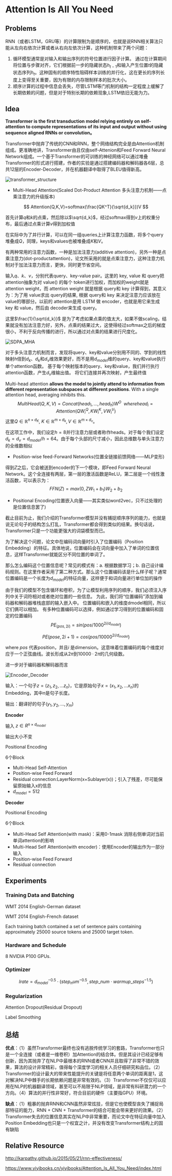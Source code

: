# Attention Is All You Need

## Problems

RNN（或者LSTM，GRU等）的计算限制为是顺序的，也就是说RNN相关算法只能从左向右依次计算或者从右向左依次计算，这种机制带来了两个问题：

1. 循环模型通常是对输入和输出序列的符号位置进行因子计算。 通过在计算期间将位置与步骤对齐，它们根据前一步的隐藏状态$h_{t-1}$和输入产生位置*t*的隐藏状态序列$h_t$。这种固有的顺序特性阻碍样本训练的并行化，这在更长的序列长度上变得至关重要，因为有限的内存限制样本的批次大小。
2. 顺序计算的过程中信息会丢失，尽管LSTM等门机制的结构一定程度上缓解了长期依赖的问题，但是对于特别长期的依赖现象,LSTM依旧无能为力。

## Idea

**Transformer is the first transduction model relying entirely on self-attention to compute representations of its input and output without using sequence aligned RNNs or convolution。**

Transformer中抛弃了传统的CNN和RNN，整个网络结构完全是由Attention机制组成。更准确地讲，Transformer由且仅由self-Attenion和Feed Forward Neural Network组成。一个基于Transformer的可训练的神经网络可以通过堆叠Transformer的形式进行搭建，作者的实验是通过搭建编码器和解码器各6层，总共12层的Encoder-Decoder，并在机器翻译中取得了BLEU值得新高。

![transformer_structure](./transformer_structure.png)

- Multi-Head Attention(Scaled Dot-Product Attention 多头注意力机制——点乘注意力的升级版本)

$$
Attention(Q,K,V)=softmax(\frac{QK^T}{\sqrt{d_k}})V
$$

首先计算$q$和$k$的点乘，然后除以$\sqrt{d_k}$，经过softmax得到$v$上的权重分布，最后通过点乘计算$v$得到加权值

在实际中为了并行计算，可以在同一组queries上计算注意力函数，将多个query堆叠成$Q$，同理，keys和values也被堆叠成$K$和$V$。

有两种常用的注意力函数，一种是加法注意力(additive attention)，另外一种是点乘注意力(dot-productattention)，论文所采用的就是点乘注意力，这种注意力机制对于加法注意力而言，更快，同时更节省空间。

输入$q$、$k$、$v$，分别代表query、key-value pair。这里的 key, value 和 query把attention抽象为对 value() 的每个 token进行加权，而加权的weight就是 attention weight，而 attention weight 就是根据 query和 key 计算得到，其意义为：为了用 value求出 query的结果, 根据 query和 key 来决定注意力应该放在value的哪部分。以前的 attention是用 LSTM 做 encoder，也就是用它来生成key 和 value，然后由 decoder来生成 query。

这里$\frac{1}{\sqrt{d_k}}$ 是为了考虑如果点乘的值太大，如果不做scaling，结果就没有加法注意力好，另外，点乘的结果过大，这使得经过softmax之后的梯度很小，不利于反向传播的进行，所以通过对点乘的结果进行尺度化。

![SDPA_MHA](./SDPA_MHA.png)

对于多头注意力机制而言，发现将query、key和value分别用不同的、学到的线性映射$h$倍到$d_k$、$d_k$和$d_v$维效果更好，而不是用$d_{model}$维的query、key和value执行单个attention函数。 基于每个映射版本的query、key和value，我们并行执行attention函数，产生$d_v$维输出值。 将它们连接并再次映射，产生最终值

Multi-head attention **allows the model to jointly attend to information from different representation subspaces at different positions**. With a single attention head, averaging inhibits this.
$$
MultiHead(Q,K,V) = Concat(head_1,...,head_h)W^O \ \ where head_i = Attention(QW_i^Q,KW_i^K,VW_i^V)
$$
这里$Q \in \mathbb{R} ^{n \times d_K}, \ K \in \mathbb{R}^{m \times d_k}, V \in \mathbb{R}^{m \times d_v}$。

在这项工作中，我们设定$h=8$并行注意力层或者称作heads。对于每个我们设定$d_k =d_v=d_{model}/h=64$。由于每个头部的尺寸减小，因此总维数与单头注意力的全维数相似

- Position-wise feed-Forward Networks(位置全链接前馈网络——MLP变形)

得到$Z$之后，它会被送到encoder的下一个模块，即Feed Forward Neural Network。这个全连接有两层，第一层的激活函数是ReLU，第二层是一个线性激活函数，可以表示为：
$$
FFN(Z) = max(0,ZW_1+b_1)W_2+b_2
$$

- Positional Encoding(位置嵌入向量——其实类似word2vec，只不过处理的是位置信息罢了)

截止目前为止，我们介绍的Transformer模型并没有捕捉顺序序列的能力，也就是说无论句子的结构怎么打乱，Transformer都会得到类似的结果。换句话说，Transformer只是一个功能更强大的词袋模型而已。

为了解决这个问题，论文中在编码词向量时引入了位置编码（Position Embedding）的特征。具体地说，位置编码会在词向量中加入了单词的位置信息，这样Transformer就能区分不同位置的单词了。

那么怎么编码这个位置信息呢？常见的模式有：a. 根据数据学习；b. 自己设计编码规则。在这里作者采用了第二种方式。那么这个位置编码该是什么样子呢？通常位置编码是一个长度为$d_{model}$的特征向量，这样便于和词向量进行单位加的操作

由于我们的模型不包含循环和卷积，为了让模型利用序列的顺序，我们必须注入序列中关于词符相对或者绝对位置的一些信息。 为此，我们将“位置编码”添加到编码器和解码器堆栈底部的输入嵌入中。 位置编码和嵌入的维度dmodel相同，所以它们俩可以相加。 有多种位置编码可以选择，例如通过学习得到的位置编码和固定的位置编码
$$
PE_{(pos,2i)}=sin(pos/1000^{2i/d_{model}})
$$

$$
PE(pose,2i+1)=cos(pos/10000^{2i/d_{model}})
$$

where $pos$ 代表position，并且$i$ 是dimension。这意味着位置编码的每个维度对应于一个正弦曲线。波长形成从$2\pi$到$10000·2\pi$的几何级数。

进一步对于编码器和解码器而言

![Encoder_Decoder](./Encoder_Decoder.jpg)

输入：一个句子$z=(z_1,z_2,...z_n)$，它是原始句子$x=(x_1,x_2,...x_n)$的Embedding，其中$n$是句子长度。

输出：翻译好的句子$(y_1,y_2,...,y_m)$

**Encoder**

输入 $z \in R^{n \times d_{model}}$

输出大小不变

Positional Encoding

6个Block

- Multi-Head Self-Attention
- Position-wise Feed Forward
- Residual connection:LayerNorm(x+Sublayer(x))；引入了残差，尽可能保留原始输入x的信息
- $d_{model}=512$

**Decoder**

Positional Encoding

6个Block

- Multi-Head Self Attention(with mask)：采用0-1mask 消除右侧单词对当前单词attention的影响
- Multi-Head Self Attention(with encoder)：使用Encoder的输出作为一部分输入
- Position-wise Feed Forward
- Residual connection

## Experiments

### Training Data and Batching
WMT 2014 English-German dataset

WMT 2014 English-French dataset

Each training batch contained a set of sentence pairs containing approximately 25000 source tokens and 25000 target token.

### Hardware and Schedule

8 NVIDIA P100 GPUs.

### Optimizer

$$
lrate = d_{model}^{-0.5} \cdot (step_num^{-0.5},step{\_}num \cdot warmup{\_}steps^{-1.5})
$$

### Regularization

Attention Dropout(Residual Dropout)

Label Smoothing

## 总结

**优点**：（1）虽然Transformer最终也没有逃脱传统学习的套路，Transformer也只是一个全连接（或者是一维卷积）加Attention的结合体。但是其设计已经足够有创新，因为其抛弃了在NLP中最根本的RNN或者CNN并且取得了非常不错的效果，算法的设计非常精彩，值得每个深度学习的相关人员仔细研究和品位。（2）Transformer的设计最大的带来性能提升的关键是将任意两个单词的距离是1，这对解决NLP中棘手的长期依赖问题是非常有效的。（3）Transformer不仅仅可以应用在NLP的机器翻译领域，甚至可以不局限于NLP领域，是非常有科研潜力的一个方向。（4）算法的并行性非常好，符合目前的硬件（主要指GPU）环境。

**缺点**：（1）粗暴的抛弃RNN和CNN虽然非常炫技，但是它也使模型丧失了捕捉局部特征的能力，RNN + CNN + Transformer的结合可能会带来更好的效果。（2）Transformer失去的位置信息其实在NLP中非常重要，而论文中在特征向量中加入Position Embedding也只是一个权宜之计，并没有改变Transformer结构上的固有缺陷

## Relative Resource

http://karpathy.github.io/2015/05/21/rnn-effectiveness/

https://www.yiyibooks.cn/yiyibooks/Attention_Is_All_You_Need/index.html


